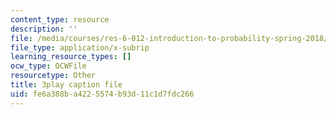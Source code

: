 ```yaml
---
content_type: resource
description: ''
file: /media/courses/res-6-012-introduction-to-probability-spring-2018/fe6a388ba4225574b93d11c1d7fdc266_MqocbJ-FPo0.vtt
file_type: application/x-subrip
learning_resource_types: []
ocw_type: OCWFile
resourcetype: Other
title: 3play caption file
uid: fe6a388b-a422-5574-b93d-11c1d7fdc266
---
```

